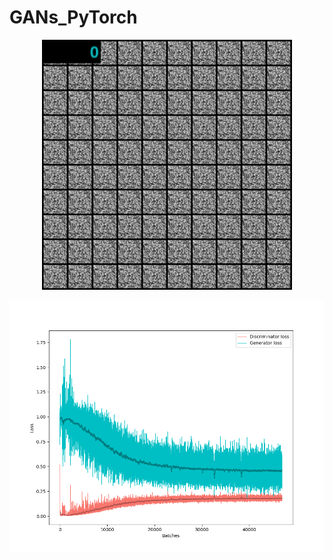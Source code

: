 # GANs_PyTorch

<p align="center">
  <![CGANouput](imgs/CGAN_output.gif)>
</p>

<p align="center">
  <img width="400" height="400" src=imgs/CGAN_output.gif>
</p>



![CGANloss](imgs/CGAN_loss.png) 
